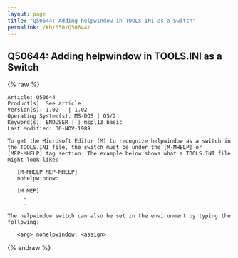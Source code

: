 ```yaml
---
layout: page
title: "Q50644: Adding helpwindow in TOOLS.INI as a Switch"
permalink: /kb/050/Q50644/
---
```


## Q50644: Adding helpwindow in TOOLS.INI as a Switch

{% raw %}

	Article: Q50644
	Product(s): See article
	Version(s): 1.02   | 1.02
	Operating System(s): MS-DOS | OS/2
	Keyword(s): ENDUSER | | mspl13_basic
	Last Modified: 30-NOV-1989
	
	To get the Microsoft Editor (M) to recognize helpwindow as a switch in
	the TOOLS.INI file, the switch must be under the [M-MHELP] or
	[MEP-MHELP] tag section. The example below shows what a TOOLS.INI file
	might look like:
	
	   [M-MHELP MEP-MHELP]
	   nohelpwindow:
	
	   [M MEP]
	     .
	     .
	
	The helpwindow switch can also be set in the environment by typing the
	following:
	
	   <arg> nohelpwindow: <assign>

{% endraw %}
